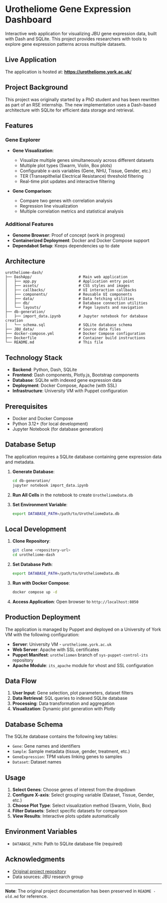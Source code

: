 # Urotheliome Gene Expression Dashboard

Interactive web application for visualizing JBU gene expression data, built with Dash and SQLite. This project provides researchers with tools to explore gene expression patterns across multiple datasets.

## Live Application

The application is hosted at: **https://urotheliome.york.ac.uk/**

## Project Background

This project was originally started by a PhD student and has been rewritten as part of an RSE internship. The new implementation uses a Dash-based architecture with SQLite for efficient data storage and retrieval.

## Features

### Gene Explorer
- **Gene Visualization**: 
  - Visualize multiple genes simultaneously across different datasets
  - Multiple plot types (Swarm, Violin, Box plots)
  - Configurable x-axis variables (Gene, NHU, Tissue, Gender, etc.)
  - TER (Transepithelial Electrical Resistance) threshold filtering
  - Real-time plot updates and interactive filtering

- **Gene Comparison**:
  - Compare two genes with correlation analysis
  - Regression line visualization
  - Multiple correlation metrics and statistical analysis

### Additional Features
- **Genome Browser**: Proof of concept (work in progress)
- **Containerized Deployment**: Docker and Docker Compose support
- **Dependabot Setup**: Keeps dependencies up to date

## Architecture

```
urotheliome-dash/
├── DashApp/                     # Main web application
│   ├── app.py                   # Application entry point
│   ├── assets/                  # CSS styles and images
│   ├── callbacks/               # UI interaction callbacks
│   ├── components/              # Reusable UI components
│   ├── data/                    # Data fetching utilities
│   ├── db/                      # Database connection utilities
│   └── layouts/                 # Page layouts and navigation
├── db-generation/               
│   ├── import_data.ipynb        # Jupyter notebook for database creation
│   └── schema.sql               # SQLite database schema
├── JBU_data/                    # Source data files
├── docker-compose.yml           # Docker Compose configuration
├── Dockerfile                   # Container build instructions
└── README.md                    # This file
```

## Technology Stack

- **Backend**: Python, Dash, SQLite
- **Frontend**: Dash components, Plotly.js, Bootstrap components
- **Database**: SQLite with indexed gene expression data
- **Deployment**: Docker Compose, Apache (with SSL)
- **Infrastructure**: University VM with Puppet configuration

## Prerequisites

- Docker and Docker Compose
- Python 3.12+ (for local development)
- Jupyter Notebook (for database generation)

## Database Setup

The application requires a SQLite database containing gene expression data and metadata.

1. **Generate Database**:
   ```bash
   cd db-generation/
   jupyter notebook import_data.ipynb
   ```
   
2. **Run All Cells** in the notebook to create `UrotheliomeData.db`

3. **Set Environment Variable**:
   ```bash
   export DATABASE_PATH=/path/to/UrotheliomeData.db
   ```

## Local Development

1. **Clone Repository**:
   ```bash
   git clone <repository-url>
   cd urotheliome-dash
   ```

2. **Set Database Path**:
   ```bash
   export DATABASE_PATH=/path/to/UrotheliomeData.db
   ```

3. **Run with Docker Compose**:
   ```bash
   docker compose up -d
   ```

4. **Access Application**:
   Open browser to `http://localhost:8050`

## Production Deployment

The application is managed by Puppet and deployed on a University of York VM with the following configuration:

- **Server**: University VM - `urotheliome.york.ac.uk`
- **Web Server**: Apache with SSL certificates
- **Puppet Manifest**: `urotheliomen` branch of `sys-puppet-control-its` repository
- **Apache Module**: `its_apache` module for vhost and SSL configuration

## Data Flow

1. **User Input**: Gene selection, plot parameters, dataset filters
2. **Data Retrieval**: SQL queries to indexed SQLite database
3. **Processing**: Data transformation and aggregation
4. **Visualization**: Dynamic plot generation with Plotly

## Database Schema

The SQLite database contains the following key tables:

- `Gene`: Gene names and identifiers
- `Sample`: Sample metadata (tissue, gender, treatment, etc.)
- `GeneExpression`: TPM values linking genes to samples
- `Dataset`: Dataset names

## Usage

1. **Select Genes**: Choose genes of interest from the dropdown
2. **Configure X-axis**: Select grouping variable (Dataset, Tissue, Gender, etc.)
3. **Choose Plot Type**: Select visualization method (Swarm, Violin, Box)
4. **Filter Datasets**: Select specific datasets for comparison
5. **View Results**: Interactive plots update automatically

## Environment Variables

- `DATABASE_PATH`: Path to SQLite database file (required)

## Acknowledgments

- [Original project repository](https://github.com/vladUng/visualisation)
- Data sources: JBU research group

---

**Note**: The original project documentation has been preserved in `README - old.md` for reference. 